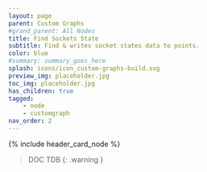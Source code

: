 ```yaml
---
layout: page
parent: Custom Graphs
#grand_parent: All Nodes
title: Find Sockets State
subtitle: Find & writes socket states data to points.
color: blue
#summary: summary_goes_here
splash: icons/icon_custom-graphs-build.svg
preview_img: placeholder.jpg
toc_img: placeholder.jpg
has_children: true
tagged: 
    - node
    - customgraph
nav_order: 2
---
```


{% include header_card_node %}

> DOC TDB
{: .warning }